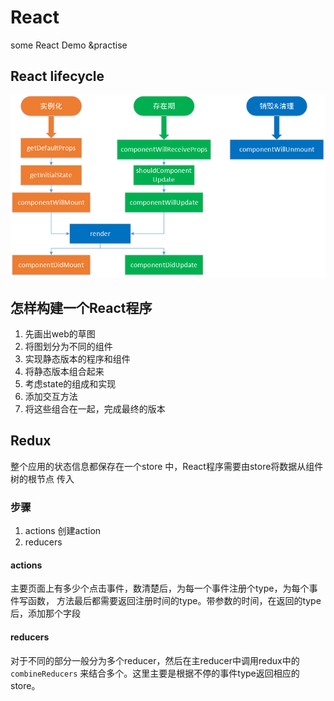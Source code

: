 # React
some React Demo &practise

## React lifecycle
![ajs-life](./READMEResource/ajs-life.png)

## 怎样构建一个React程序
1. 先画出web的草图
2. 将图划分为不同的组件
3. 实现静态版本的程序和组件
4. 将静态版本组合起来
5. 考虑state的组成和实现
6. 添加交互方法
7. 将这些组合在一起，完成最终的版本

## Redux
整个应用的状态信息都保存在一个store 中，React程序需要由store将数据从组件树的根节点
传入

### 步骤
1. actions 创建action
2. reducers

#### actions
主要页面上有多少个点击事件，数清楚后，为每一个事件注册个type，为每个事件写函数，
方法最后都需要返回注册时间的type。带参数的时间，在返回的type后，添加那个字段

#### reducers
对于不同的部分一般分为多个reducer，然后在主reducer中调用redux中的`combineReducers`
来结合多个。这里主要是根据不停的事件type返回相应的store。



